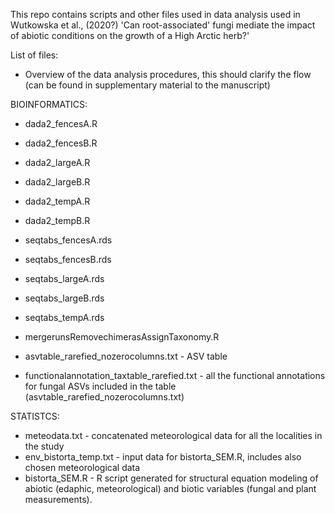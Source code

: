 This repo contains scripts and other files used in data analysis used in Wutkowska et al., (2020?) 'Can root-associated' fungi mediate the impact of abiotic conditions on the growth of a High Arctic herb?'

List of files:

* Overview of the data analysis procedures, this should clarify the flow (can be found in supplementary material to the manuscript)

BIOINFORMATICS:
* dada2_fencesA.R
* dada2_fencesB.R
* dada2_largeA.R
* dada2_largeB.R
* dada2_tempA.R
* dada2_tempB.R

* seqtabs_fencesA.rds
* seqtabs_fencesB.rds
* seqtabs_largeA.rds
* seqtabs_largeB.rds
* seqtabs_tempA.rds

* mergerunsRemovechimerasAssignTaxonomy.R

* asvtable_rarefied_nozerocolumns.txt - ASV table
* functionalannotation_taxtable_rarefied.txt - all the functional annotations for fungal ASVs included in the table (asvtable_rarefied_nozerocolumns.txt)

STATISTCS:
* meteodata.txt - concatenated meteorological data for all the localities in the study
* env_bistorta_temp.txt - input data for bistorta_SEM.R, includes also chosen meteorological data
* bistorta_SEM.R - R script generated for structural equation modeling of abiotic (edaphic, meteorological) and biotic variables (fungal and plant measurements).

